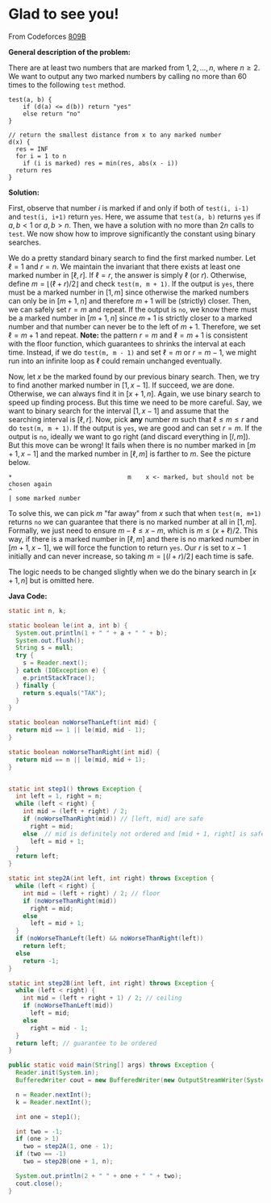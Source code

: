 # Glad to see you!

From Codeforces [809B](http://codeforces.com/problemset/problem/809/B)

**General description of the problem:**

There are at least two numbers that are marked from $1, 2, \dots, n$, where $n \ge 2$. We want to output any two marked numbers by calling no more than 60 times to the following `test` method.

```
test(a, b) {
	if (d(a) <= d(b)) return "yes"
	else return "no"
}

// return the smallest distance from x to any marked number
d(x) {
  res = INF
  for i = 1 to n
  	if (i is marked) res = min(res, abs(x - i))
  return res
}
```



**Solution:**

First, observe that number $i$ is marked if and only if both of `test(i, i-1)` and `test(i, i+1)` return `yes`. Here, we assume that `test(a, b)` returns `yes` if $a, b < 1$ or $a, b > n$. Then, we have a solution with no more than $2n$ calls to `test`. We now show how to improve significantly the constant using binary searches.



We do a pretty standard binary search to find the first marked number. Let $\ell=1$ and $r = n$. We maintain the invariant that there exists at least one marked number in $[\ell, r]$. If $\ell = r$, the answer is simply $\ell$ (or $r$). Otherwise, define $m = \lfloor (\ell + r) / 2 \rfloor$ and check `test(m, m + 1)`.
If the output is `yes`, there must be a marked number in $[1, m]$ since otherwise the marked numbers can only be in $[m+1, n]$ and therefore $m+1$ will be (strictly) closer. Then, we can safely set $r = m$ and repeat.
If the output is `no`, we know there must be a marked number in $[m+1, n]$ since $m + 1$ is strictly closer to a marked number and that number can never be to the left of $m+1$. Therefore, we set $\ell = m + 1$ and repeat.
**Note:** the pattern $r = m$ and $\ell = m+1$ is consistent with the floor function, which guarantees to shrinks the interval at each time. Instead, if we do `test(m, m - 1)` and set $\ell = m$ or $r = m - 1$, we might run into an infinite loop as $\ell$ could remain unchanged eventually.



Now, let $x$ be the marked found by our previous binary search. Then, we try to find another marked number in $[1, x - 1]$. If succeed, we are done. Otherwise, we can always find it in $[x + 1, n]$. Again, we use binary search to speed up finding process. But this time we need to be more careful. Say, we want to binary search for the interval $[1, x - 1]$ and assume that the searching interval is $[\ell, r]$. Now, pick **any** number $m$ such that $\ell \le m \le r$ and do `test(m, m + 1)`.
If the output is `yes`, we are good and can set $r = m$.
If the output is `no`, ideally we want to go right (and discard everything in $[l, m]$). But this move can be wrong! It fails when there is no number marked in $[m+1, x-1]$ and the marked number in $[\ell, m]$ is farther to $m$. See the picture below.

```
*                                m    x <- marked, but should not be chosen again
^
| some marked number
```

To solve this, we can pick $m$ "far away" from $x$ such that when `test(m, m+1)` returns `no` we can guarantee that there is no marked number at all in $[1, m]$. Formally, we just need to ensure $m - \ell \le x - m$, which is $m \le (x + \ell) / 2$. This way, if there is a marked number in $[\ell, m]$ and there is no marked number in $[m+1, x-1]$, we will force the function to return `yes`.
Our $r$ is set to $x - 1$ initially and can never increase, so taking $m = \lfloor (l + r) / 2 \rfloor$ each time is safe.



The logic needs to be changed slightly when we do the binary search in $[x + 1, n]$ but is omitted here.



**Java Code:**

```java
static int n, k;

static boolean le(int a, int b) {
  System.out.println(1 + " " + a + " " + b);
  System.out.flush();
  String s = null;
  try {
    s = Reader.next();
  } catch (IOException e) {
    e.printStackTrace();
  } finally {
    return s.equals("TAK");
  }
}

static boolean noWorseThanLeft(int mid) {
  return mid == 1 || le(mid, mid - 1);
}

static boolean noWorseThanRight(int mid) {
  return mid == n || le(mid, mid + 1);
}


static int step1() throws Exception {
  int left = 1, right = n;
  while (left < right) {
    int mid = (left + right) / 2;
    if (noWorseThanRight(mid)) // [left, mid] are safe
      right = mid;
    else  // mid is definitely not ordered and [mid + 1, right] is safe
      left = mid + 1;
  }
  return left;
}

static int step2A(int left, int right) throws Exception {
  while (left < right) {
    int mid = (left + right) / 2; // floor
    if (noWorseThanRight(mid))
      right = mid;
    else
      left = mid + 1;
  }
  if (noWorseThanLeft(left) && noWorseThanRight(left))
    return left;
  else
    return -1;
}

static int step2B(int left, int right) throws Exception {
  while (left < right) {
    int mid = (left + right + 1) / 2; // ceiling
    if (noWorseThanLeft(mid))
      left = mid;
    else
      right = mid - 1;
  }
  return left; // guarantee to be ordered
}

public static void main(String[] args) throws Exception {
  Reader.init(System.in);
  BufferedWriter cout = new BufferedWriter(new OutputStreamWriter(System.out));

  n = Reader.nextInt();
  k = Reader.nextInt();

  int one = step1();

  int two = -1;
  if (one > 1)
    two = step2A(1, one - 1);
  if (two == -1)
    two = step2B(one + 1, n);

  System.out.println(2 + " " + one + " " + two);
  cout.close();
}
```





 



